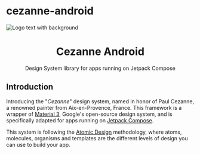 # cezanne-android
![Logo   text with background](https://github.com/Tweener/cezanne-android/assets/596985/ee172267-223b-4e88-8518-559e767fcfe4)

<h1 align="center">Cezanne Android</h1>

<p align="center">Design System library for apps running on Jetpack Compose</p>

## Introduction

Introducing the "_Cezanne_" design system, named in honor of Paul Cezanne, a renowned painter from Aix-en-Provence, France. This framework is a wrapper of [Material 3](https://m3.material.io/), Google's open-source design system, and is specifically adapted for apps running on [Jetpack Compose](https://developer.android.com/jetpack/compose).

This system is following the [Atomic Design](https://bradfrost.com/blog/post/atomic-web-design/) methodology, where atoms, molecules, organisms and templates are the different levels of design you can use to build your app.
